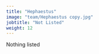 ```yaml
---
title: "Hephaestus"
image: "team/Hephaestus copy.jpg"
jobtitle: "Not Listed"
weight: 12
---
```


Nothing listed
